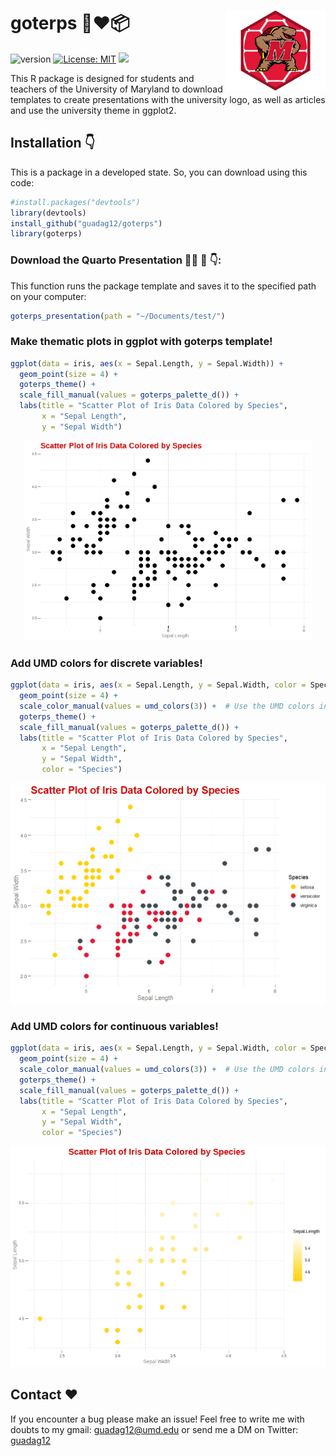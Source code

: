 <!-- README.md is generated from README.Rmd. Please edit that file -->
  
  # goterps 🐢❤️📦  <img src="img/hex/hex_goterps_logo.png" width="160px" align="right" />

![version](https://img.shields.io/badge/version-0.0.0.1-green) [![License: MIT](https://img.shields.io/badge/License-MIT-yellow.svg)](https://opensource.org/licenses/MIT)  ![](https://visitor-badge.glitch.me/badge?page_id=guadag12.goterps&style=flat-square&color=0088cc) 

This R package is designed for students and teachers of the University of Maryland to download templates to create presentations with the university logo, as well as articles and use the university theme in ggplot2.

<!-- Use twitter from R. Get started by reading `vignette("rtweet")`. -->
  
## Installation 👇
  
This is a package in a developed state. So, you can download using this code:
  
 ``` r 
#install.packages("devtools")
library(devtools)
install_github("guadag12/goterps")
library(goterps)
```

### Download the Quarto Presentation 👩‍💼 🤳 👇:
  
This function runs the package template and saves it to the specified path on your computer:

``` r
goterps_presentation(path = "~/Documents/test/")
```

### Make thematic plots in ggplot with goterps template!

``` r
ggplot(data = iris, aes(x = Sepal.Length, y = Sepal.Width)) +
  geom_point(size = 4) +
  goterps_theme() +
  scale_fill_manual(values = goterps_palette_d()) +
  labs(title = "Scatter Plot of Iris Data Colored by Species",
       x = "Sepal Length",
       y = "Sepal Width")
```

<p align="center">
  <img width="460" height="320" src="https://github.com/guadag12/goterps/blob/main/img/scatter_plain.png">
</p>


### Add UMD colors for discrete variables!

``` r
ggplot(data = iris, aes(x = Sepal.Length, y = Sepal.Width, color = Species)) +
  geom_point(size = 4) +
  scale_color_manual(values = umd_colors(3)) +  # Use the UMD colors in the plot
  goterps_theme() +
  scale_fill_manual(values = goterps_palette_d()) +
  labs(title = "Scatter Plot of Iris Data Colored by Species",
       x = "Sepal Length",
       y = "Sepal Width",
       color = "Species")
```

![](https://github.com/guadag12/goterps/blob/main/img/scatter1.png)

### Add UMD colors for continuous  variables!


``` r
ggplot(data = iris, aes(x = Sepal.Length, y = Sepal.Width, color = Species)) +
  geom_point(size = 4) +
  scale_color_manual(values = umd_colors(3)) +  # Use the UMD colors in the plot
  goterps_theme() +
  scale_fill_manual(values = goterps_palette_d()) +
  labs(title = "Scatter Plot of Iris Data Colored by Species",
       x = "Sepal Length",
       y = "Sepal Width",
       color = "Species")
```

![](https://github.com/guadag12/goterps/blob/main/img/scales_continuos.png)


## Contact ❤️

If you encounter a bug please make an issue! Feel free to write me with doubts to my gmail: guadag12@umd.edu or send me a DM on Twitter: [guadag12](https://twitter.com/guadag12) 
